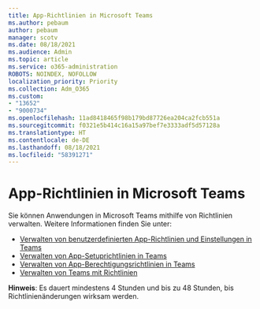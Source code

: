 ```yaml
---
title: App-Richtlinien in Microsoft Teams
ms.author: pebaum
author: pebaum
manager: scotv
ms.date: 08/18/2021
ms.audience: Admin
ms.topic: article
ms.service: o365-administration
ROBOTS: NOINDEX, NOFOLLOW
localization_priority: Priority
ms.collection: Adm_O365
ms.custom:
- "13652"
- "9000734"
ms.openlocfilehash: 11ad8418465f98b179bd87726ea204ca2fcb551a
ms.sourcegitcommit: f0321e5b414c16a15a97bef7e3333adf5d57128a
ms.translationtype: HT
ms.contentlocale: de-DE
ms.lasthandoff: 08/18/2021
ms.locfileid: "58391271"
---
```

# <a name="app-policies-in-microsoft-teams"></a>App-Richtlinien in Microsoft Teams

Sie können Anwendungen in Microsoft Teams mithilfe von Richtlinien verwalten. Weitere Informationen finden Sie unter: 

- [Verwalten von benutzerdefinierten App-Richtlinien und Einstellungen in Teams](https://docs.microsoft.com/microsoftteams/teams-custom-app-policies-and-settings)
- [Verwalten von App-Setuprichtlinien in Teams](https://docs.microsoft.com/microsoftteams/teams-app-setup-policies)
- [Verwalten von App-Berechtigungsrichtlinien in Teams](https://docs.microsoft.com/microsoftteams/teams-app-permission-policies)
- [Verwalten von Teams mit Richtlinien](https://docs.microsoft.com/microsoftteams/manage-teams-with-policies)

**Hinweis**: Es dauert mindestens 4 Stunden und bis zu 48 Stunden, bis Richtlinienänderungen wirksam werden.
